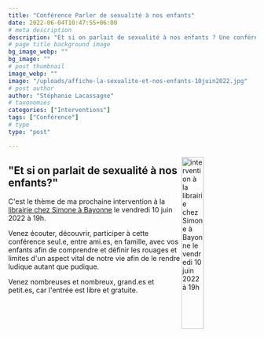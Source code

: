 ```yaml
---
title: "Conférence Parler de sexualité à nos enfants"
date: 2022-06-04T10:47:55+06:00
# meta description
description: "Et si on parlait de sexualité à nos enfants ? Une conférence à suivre en famille."
# page title background image
bg_image_webp: ""
bg_image: ""
# post thumbnail
image_webp: ""
image: "/uploads/affiche-la-sexualite-et-nos-enfants-10juin2022.jpg"
# post author
author: "Stéphanie Lacassagne"
# taxonomies
categories: ["Interventions"]
tags: ["Conférence"]
# type
type: "post"

---
```


<img src="/uploads/affiche-la-sexualite-et-nos-enfants-10juin2022.jpg" class="img-fluid" alt="intervention à la librairie chez Simone à Bayonne le vendredi 10 juin 2022 à 19h" align="right" style="float:center;" data-aos="fade-up" loading="lazy" decoding="async" width="30%" height="auto">

## "Et si on parlait de sexualité à nos enfants?"

C'est le thème de ma prochaine intervention à la [librairie chez Simone à Bayonne](https://www.bayonneshopping.com/magasin/librairie-chez-simone/) le vendredi 10 juin 2022 à 19h.

Venez écouter, découvrir, participer à cette conférence seul.e, entre ami.es, en famille, avec vos enfants afin de comprendre et définir les rouages et limites d'un aspect vital de notre vie afin de le rendre ludique autant que pudique.

Venez nombreuses et nombreux, grand.es et petit.es, car l'entrée est libre et gratuite.